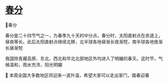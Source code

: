 # [春分](https://github.com/jaaleng/jaaleng.github.io/issues/194)

🌿春分

春分是二十四节气之一，为春季九十天的中分点。春分时，太阳直射点在赤道上，昼夜等长。此后太阳直射点继续北移，北半球各地昼渐长夜渐短，南半球各地夜渐长昼渐短

我国除青藏高原、东北、西北和华北北部地区外均进入了明媚的春天。这时节，气候温和，雨水充沛，阳光明媚

👀 本周全国大多数地区将迎来一波升温，希望大家可以走出家门，踏春迎春

